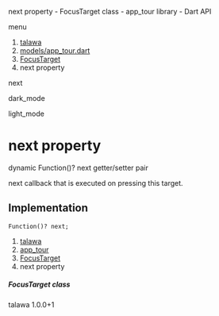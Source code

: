 




next property - FocusTarget class - app\_tour library - Dart API







menu

1. [talawa](../../index.html)
2. [models/app\_tour.dart](../../file-___home_harshil_Desktop_open-source_palisadoes_talawa_lib_models_app_tour/)
3. [FocusTarget](../../file-___home_harshil_Desktop_open-source_palisadoes_talawa_lib_models_app_tour/FocusTarget-class.html)
4. next property

next


dark\_mode

light\_mode




# next property


dynamic Function()?
next
getter/setter pair

next callback that is executed on pressing this target.


## Implementation

```
Function()? next;
```

 


1. [talawa](../../index.html)
2. [app\_tour](../../file-___home_harshil_Desktop_open-source_palisadoes_talawa_lib_models_app_tour/)
3. [FocusTarget](../../file-___home_harshil_Desktop_open-source_palisadoes_talawa_lib_models_app_tour/FocusTarget-class.html)
4. next property

##### FocusTarget class





talawa
1.0.0+1






